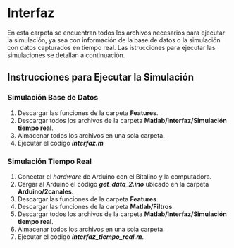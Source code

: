 # Interfaz

En esta carpeta se encuentran todos los archivos necesarios para ejecutar la simulación, ya sea con información de la base de datos o la simulación con datos capturados en tiempo real. 
Las istrucciones para ejecutar las simulaciones se detallan a continuación. 

## Instrucciones para Ejecutar la Simulación

### Simulación Base de Datos 
1. Descargar las funciones de la carpeta **Features**.
2. Descargar todos los archivos de la carpeta **Matlab/Interfaz/Simulación tiempo real**.
3. Almacenar todos los archivos en una sola carpeta.
4. Ejecutar el código ***interfaz.m***

### Simulación Tiempo Real 
1. Conectar el *hardware* de Arduino con el Bitalino y la computadora.
2. Cargar al Arduino el código ***get_data_2.ino*** ubicado en la carpeta
**Arduino/2canales**.
3. Descargar las funciones de la carpeta **Features**.
4. Descargar las funciones de la carpeta **Matlab/Filtros**.
5. Descargar todos los archivos de la carpeta **Matlab/Interfaz/Simulación tiempo real**.
6. Almacenar todos los archivos en una sola carpeta.
7. Ejecutar el código ***interfaz_tiempo_real.m***.
